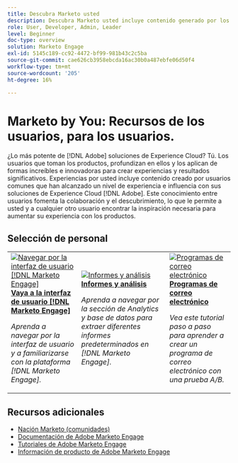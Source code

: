 ```yaml
---
title: Descubra Marketo usted
description: Descubra Marketo usted incluye contenido generado por los usuarios y creado por usuarios habituales que han alcanzado un nivel de experiencia e influencia con sus conocimientos de Adobe Marketo.
role: User, Developer, Admin, Leader
level: Beginner
doc-type: overview
solution: Marketo Engage
exl-id: 5145c189-cc92-4472-bf99-981b43c2c5ba
source-git-commit: cae626cb3958ebcda16ac30b0a487ebfe06d50f4
workflow-type: tm+mt
source-wordcount: '205'
ht-degree: 16%

---
```


# Marketo by You: Recursos de los usuarios, para los usuarios.

¿Lo más potente de [!DNL Adobe] soluciones de Experience Cloud? Tú. Los usuarios que toman los productos, profundizan en ellos y los aplican de formas increíbles e innovadoras para crear experiencias y resultados significativos. Experiencias por usted incluye contenido creado por usuarios comunes que han alcanzado un nivel de experiencia e influencia con sus soluciones de Experience Cloud [!DNL Adobe]. Este conocimiento entre usuarios fomenta la colaboración y el descubrimiento, lo que le permite a usted y a cualquier otro usuario encontrar la inspiración necesaria para aumentar su experiencia con los productos.

<div id="recs-overview-body-1"></div>
<div id="recs-overview-body-2"></div>
<div id="recs-overview-body-3"></div>
<div id="recs-overview-body-4"></div>
<div id="recs-overview-body-5"></div>
<div id="recs-overview-body-6"></div>

<div id="staff-picks-section">

## Selección de personal

<table>
<tr>
  <td>
    <a href="/help/marketo/fundamentals/ui-navigation.md">
      <img alt="Navegar por la interfaz de usuario [!DNL Marketo Engage]" src="https://video.tv.adobe.com/v/3419131?format=jpeg" />
    </a>
    <div>
      <a href="/help/marketo/fundamentals/ui-navigation.md">
    <strong>Vaya a la interfaz de usuario [!DNL Marketo Engage]</strong>
    </a>
    </div>
    <p>
    <em>Aprenda a navegar por la interfaz de usuario y a familiarizarse con la plataforma [!DNL Marketo Engage].</em>
    <p>
  </td>
  <td>
    <a href="/help/marketo/reporting/reporting-and-analytics.md">
      <img alt="Informes y análisis" src="https://video.tv.adobe.com/v/3419295?format=jpeg" />
    </a>
    <div>
      <a href="/help/marketo/reporting/reporting-and-analytics.md">
    <strong>Informes y análisis</strong>
    </a>
    </div>
    <p>
    <em>Aprenda a navegar por la sección de Analytics y base de datos para extraer diferentes informes predeterminados en [!DNL Marketo Engage].</em>
    <p>
  </td>
  <td>
    <a href="/help/marketo/programs/email-programs.md">
      <img alt="Programas de correo electrónico" src="https://video.tv.adobe.com/v/3419440?format=jpeg" />
    </a>
    <div>
      <a href="/help/marketo/programs/email-programs.md">
    <strong>Programas de correo electrónico</strong>
    </a>
    </div>
    <p>
    <em>Vea este tutorial paso a paso para aprender a crear un programa de correo electrónico con una prueba A/B.</em>
    <p>
  </td>
</tr>
</table>

</div>

## Recursos adicionales

* [Nación Marketo (comunidades)](https://nation.marketo.com/)
* [Documentación de Adobe Marketo Engage](https://experienceleague.adobe.com/docs/marketo-engage.html?lang=es)
* [Tutoriales de Adobe Marketo Engage](https://experienceleague.adobe.com/docs/marketo-learn/tutorials/overview.html?lang=es)
* [Información de producto de Adobe Marketo Engage](https://business.adobe.com/es/products/marketo/adobe-marketo.html)
